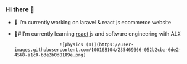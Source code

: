 ### Hi there 👋



- 🔭 I’m currently working on laravel & react js ecommerce website
- 🌱# I’m currently learning [react](#) js and software engineering  with ALX 

                       ![physics (1)](https://user-images.githubusercontent.com/100168104/235469366-052b2cba-6de2-4568-a1c0-b3e2b0d8189e.png)
